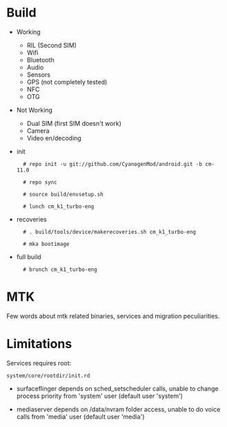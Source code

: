 # Build

* Working
  * RIL (Second SIM)
  * Wifi
  * Bluetooth
  * Audio
  * Sensors
  * GPS (not completely tested)
  * NFC
  * OTG

* Not Working
  * Dual SIM (first SIM doesn't work)
  * Camera
  * Video en/decoding

* init

        # repo init -u git://github.com/CyanogenMod/android.git -b cm-11.0
        
        # repo sync
        
        # source build/envsetup.sh
        
        # lunch cm_k1_turbo-eng

* recoveries

        # . build/tools/device/makerecoveries.sh cm_k1_turbo-eng
    
        # mka bootimage

* full build

        # brunch cm_k1_turbo-eng

# MTK

Few words about mtk related binaries, services and migration peculiarities.

# Limitations

Services requires root:

`system/core/rootdir/init.rd`

  * surfaceflinger depends on sched_setscheduler calls, unable to change process priority from 'system' user (default user 'system')

  * mediaserver depends on /data/nvram folder access, unable to do voice calls from 'media' user (default user 'media')

